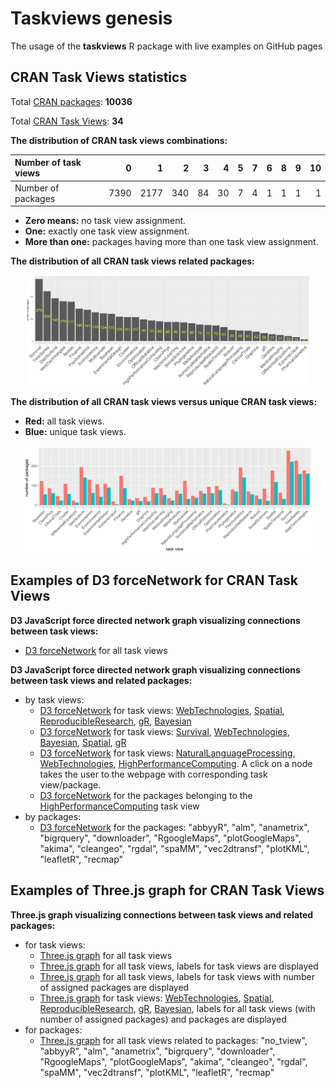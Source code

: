 # Taskviews genesis

The usage of the **taskviews** R package  with live examples on GitHub pages

## CRAN Task Views statistics 

Total [CRAN packages](https://cran.r-project.org/web/packages): **10036**

Total [CRAN Task Views](https://cran.r-project.org/web/views): **34**

**The distribution of CRAN task views combinations:**

|Number of task views   |    0|    1|   2|  3|  4|  5|  7|  6|  8|  9| 10|
|:--|----:|----:|---:|--:|--:|--:|--:|--:|--:|--:|--:|
|Number of packages | 7390| 2177| 340| 84| 30|  7|  4|  1|  1|  1|  1|

- **Zero means:** no task view assignment.
- **One:** exactly one task view assignment.
- **More than one:** packages having more than one task view assignment.

**The distribution of all CRAN task views related packages:**
<p align="center"><img src="img/tviews_freq_v1.png" width="90%" alt="The distribution of all CRAN task views related packages"></p>

**The distribution of all CRAN task views versus unique CRAN task views:**
- **Red:** all task views.
- **Blue:** unique task views.
<p align="center"><img src="img/tviews_freq_all_vs_unique.png" width="92%" alt="all CRAN task views vs. unique CRAN task views"></p>



## Examples of D3 forceNetwork for CRAN Task Views

**D3 JavaScript force directed network graph visualizing connections between task views:**
- [D3 forceNetwork](http://bemined.github.io/TaskviewsGenesis/FN/FN_tviews.html) for all task views

**D3 JavaScript force directed network graph visualizing connections between task views and related packages:**
- by task views:
    - [D3 forceNetwork](http://bemined.github.io/TaskviewsGenesis/FN/FN_some_tviews_1.html) for task views: [WebTechnologies](https://cran.r-project.org/web/views/WebTechnologies.html), [Spatial](https://cran.r-project.org/web/views/Spatial.html), [ReproducibleResearch](https://cran.r-project.org/web/views/ReproducibleResearch.html), [gR](https://cran.r-project.org/web/views/gR.html), [Bayesian](https://cran.r-project.org/web/views/Bayesian.html)
    - [D3 forceNetwork](http://bemined.github.io/TaskviewsGenesis/FN/FN_some_tviews_2.html) for task views: [Survival](https://cran.r-project.org/web/views/Survival.html), [WebTechnologies](https://cran.r-project.org/web/views/WebTechnologies.html), [Bayesian](https://cran.r-project.org/web/views/Bayesian.html), [Spatial](https://cran.r-project.org/web/views/Spatial.html), [gR](https://cran.r-project.org/web/views/gR.html)
    - [D3 forceNetwork](http://bemined.github.io/TaskviewsGenesis/FN/FN_some_tviews_3_clickable.html) for task views: [NaturalLanguageProcessing](https://cran.r-project.org/web/views/NaturalLanguageProcessing.html), [WebTechnologies](https://cran.r-project.org/web/views/WebTechnologies.html), [HighPerformanceComputing](https://cran.r-project.org/web/views/HighPerformanceComputing.html). A click on a node takes the user to the webpage with corresponding task view/package.
    - [D3 forceNetwork](http://bemined.github.io/TaskviewsGenesis/FN/FN_some_tviews_4.html) for the packages belonging to the [HighPerformanceComputing](https://cran.r-project.org/web/views/HighPerformanceComputing.html) task view
- by packages:
    - [D3 forceNetwork](http://bemined.github.io/TaskviewsGenesis/FN/FN_some_packages.html) for the packages: "abbyyR", "alm", "anametrix", "bigrquery", "downloader", "RgoogleMaps", "plotGoogleMaps", "akima", "cleangeo", "rgdal", "spaMM", "vec2dtransf", "plotKML", "leafletR", "recmap"

## Examples of Three.js graph for CRAN Task Views

**Three.js graph visualizing connections between task views and related packages:**
- for task views:
    - [Three.js graph](http://bemined.github.io/TaskviewsGenesis/GraphJS/graphjs_tviews.html) for all task views
    - [Three.js graph](http://bemined.github.io/TaskviewsGenesis/GraphJS/graphjs_tviews_with_labels.html) for all task views, labels for task views are displayed
    - [Three.js graph](http://bemined.github.io/TaskviewsGenesis/GraphJS/graphjs_tviews_with_num_and_labels.html) for all task views, labels for task views with number of assigned packages are displayed
    - [Three.js graph](http://bemined.github.io/TaskviewsGenesis/GraphJS/graphjs_tviews_with_all_labels_01.html) for task views: [WebTechnologies](https://cran.r-project.org/web/views/WebTechnologies.html), [Spatial](https://cran.r-project.org/web/views/Spatial.html), [ReproducibleResearch](https://cran.r-project.org/web/views/ReproducibleResearch.html), [gR](https://cran.r-project.org/web/views/gR.html), [Bayesian](https://cran.r-project.org/web/views/Bayesian.html), labels for all task views (with number of assigned packages) and packages are displayed
- for packages:
    - [Three.js graph](http://bemined.github.io/TaskviewsGenesis/GraphJS/graphjs_tviews_with_given_package_labels.html) for all task views related to packages: "no_tview", "abbyyR", "alm", "anametrix", "bigrquery", "downloader", "RgoogleMaps", "plotGoogleMaps", "akima", "cleangeo", "rgdal", "spaMM", "vec2dtransf", "plotKML", "leafletR", "recmap"

